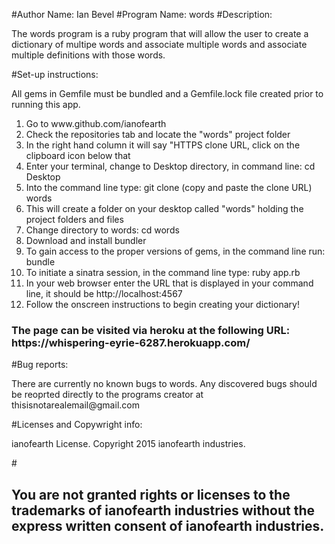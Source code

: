 #Author Name: Ian Bevel
#Program Name: words
#Description: <p>The words program is a ruby program that will allow the user to create a dictionary 
of multipe words and associate multiple words and associate multiple definitions with those words.</p>
#Set-up instructions: 
<p>All gems in Gemfile must be bundled and a Gemfile.lock file created prior to running this app.</p>
<ol>
<li>Go to www.github.com/ianofearth</li>
<li>Check the repositories tab and locate the "words" project folder</li>
<li>In the right hand column it will say "HTTPS clone URL, click on the clipboard icon below that</li>
<li>Enter your terminal, change to Desktop directory, in command line: cd Desktop</li>
<li>Into the command line type: git clone (copy and paste the clone URL) words</li>
<li>This will create a folder on your desktop called "words" holding the project folders and files</li>
<li>Change directory to words: cd words</li>
<li>Download and install bundler</li>
<li>To gain access to the proper versions of gems, in the command line run: bundle</li>
<li>To initiate a sinatra session, in the command line type: ruby app.rb</li>
<li>In your web browser enter the URL that is displayed in your command line, it should be http://localhost:4567</li>
<li>Follow the onscreen instructions to begin creating your dictionary!</li>
</ol>
</p>
<h3>The page can be visited via heroku at the following URL: https://whispering-eyrie-6287.herokuapp.com/ </h3>
#Bug reports: <p>There are currently no known bugs to words.  Any discovered bugs should be reoprted 
directly to the programs creator at thisisnotarealemail@gmail.com</p>
#Licenses and Copywright info: <p>ianofearth License.  Copyright 2015 ianofearth industries.</p>
#<h2>You are not granted rights or licenses to the trademarks of ianofearth industries without the express written consent of ianofearth industries.</h2>
